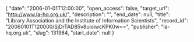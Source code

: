 {
  "date": "2006-01-01T12:00:00", 
  "open_access": false, 
  "target_url": "http://www.la-hq.org.uk/", 
  "description": "", 
  "end_date": null, 
  "title": "Library Association and the Institute of Information Scientists", 
  "record_id": "20060101T120000/SjDrTAD85v8uioiwcKPK0w==", 
  "publisher": "la-hq.org.uk", 
  "slug": 131984, 
  "start_date": null
}

